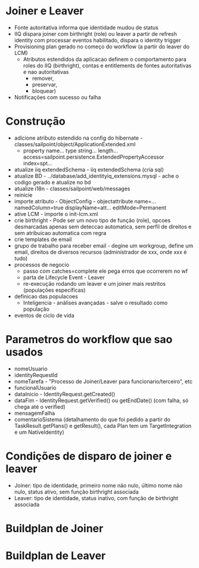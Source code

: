 # Joiner e Leaver
   
   * Fonte autoritativa informa que identidade mudou de status
   * IIQ dispara joiner com birthright (role) ou leaver a partir de refresh identity com processar eventos habilitado, dispara o identity trigger
   * Provisioning plan gerado no começo do workflow (a partir do leaver do LCM)
     * Atributos estendidos da aplicacao definem o comportamento para roles do IIQ (birthright), contas e entitlements de fontes autoritativas e nao autoritativas 
       * remover, 
       * preservar, 
       * bloquear) 
   * Notificações com sucesso ou falha
   
# Construção
   
   * adicione atributo estendido na config do hibernate - classes/sailpoint/object/ApplicationExtended.xml
     * property name... type string... length... access=sailpoint.persistence.ExtendedPropertyAccessor index=spt... 
   * atualize iiq extendedSchema - iiq extendedSchema (cria sql)
   * atualize BD - ../database/add_identityiq_extensions.mysql - ache o codigo gerado e atualize no bd
   * atualize i18n - classes/sailpoint/web/messages
   * reinicie
   * importe atributo - ObjectConfig - objectattribute name=... namedColumn=true displayName=att... editMode=Permanent
   * ative LCM - importe o init-lcm.xml
   * crie birthright - Pode ser um novo tipo de função (role), opcoes desmarcadas apenas sem deteccao automatica, sem perfil de direitos e sem atribuicao automatica com regra
   * crie templates de email
   * grupo de trabalho para receber email - degine um workgroup, define um email, direitos de diversos recursos (administrador de xxx, onde xxx é tudo)
   * processos de negocio
     * passo com catches=complete ele pega erros que ocorrerem no wf
     * parta de Lifecycle Event - Leaver
     * re-execução rodando um leaver e um joiner mais restritos (populações específicas)
   * definicao das populacoes
     * Inteligencia - análises avançadas - salve o resultado como população
   * eventos de ciclo de vida

# Parametros do workflow que sao usados 

   * nomeUsuario
   * identityRequestId
   * nomeTarefa - "Processo de Joiner/Leaver para funcionario/terceiro", etc
   * funcionalUsuario
   * dataInicio - IdentityRequest.getCreated()
   * dataFim - IdentityRequest.getVerified() ou getEndDate() (com falha, só chega até o verified)
   * mensagemFalha
   * comentarioSistema (detalhamento do que foi pedido a partir do TaskResult.getPlans() e getResult(), cada Plan tem um TargetIntegration e um NativeIdentity)

# Condições de disparo de joiner e leaver
   * Joiner: tipo de identidade, primeiro nome não nulo, último nome não nulo, status ativo, sem função birthright associada
   * Leaver: tipo de identidade, status inativo, com função de birthright associada

# Buildplan de Joiner

# Buildplan de Leaver
